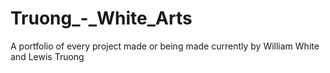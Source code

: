 # Truong_-_White_Arts
A portfolio of every project made or being made currently by William White and Lewis Truong
